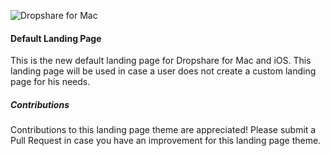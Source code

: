 ![Dropshare for Mac](http://dsh.re/f2bec)
#### Default Landing Page

This is the new default landing page for Dropshare for Mac and iOS. This landing page will be used in case a user does not create a custom landing page for his needs.

##### Contributions

Contributions to this landing page theme are appreciated! Please submit a Pull Request in case you have an improvement for this landing page theme.
